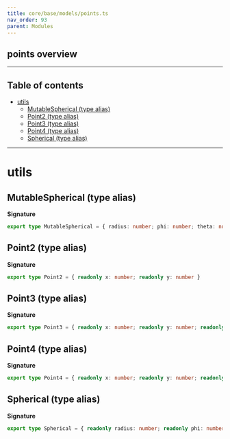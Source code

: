 ```yaml
---
title: core/base/models/points.ts
nav_order: 93
parent: Modules
---
```


## points overview

---

<h2 class="text-delta">Table of contents</h2>

- [utils](#utils)
  - [MutableSpherical (type alias)](#mutablespherical-type-alias)
  - [Point2 (type alias)](#point2-type-alias)
  - [Point3 (type alias)](#point3-type-alias)
  - [Point4 (type alias)](#point4-type-alias)
  - [Spherical (type alias)](#spherical-type-alias)

---

# utils

## MutableSpherical (type alias)

**Signature**

```ts
export type MutableSpherical = { radius: number; phi: number; theta: number }
```

## Point2 (type alias)

**Signature**

```ts
export type Point2 = { readonly x: number; readonly y: number }
```

## Point3 (type alias)

**Signature**

```ts
export type Point3 = { readonly x: number; readonly y: number; readonly z: number }
```

## Point4 (type alias)

**Signature**

```ts
export type Point4 = { readonly x: number; readonly y: number; readonly z: number; readonly w: number }
```

## Spherical (type alias)

**Signature**

```ts
export type Spherical = { readonly radius: number; readonly phi: number; readonly theta: number }
```
